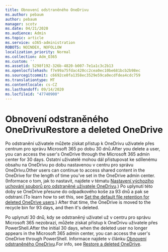 ```yaml
---
title: Obnovení odstraněného OneDrivu
ms.author: pebaum
author: pebaum
manager: scotv
ms.date: 04/21/2020
ms.audience: Admin
ms.topic: article
ms.service: o365-administration
ROBOTS: NOINDEX, NOFOLLOW
localization_priority: Normal
ms.collection: Adm_O365
ms.custom: ''
ms.assetid: 5298f192-326b-4820-b007-7e1a1c3c2b13
ms.openlocfilehash: f7e99a75fdac420cc2cea0ec10be681bcb2b98ec
ms.sourcegitcommit: c6692ce0fa1358ec3529e59ca0ecdfdea4cdc759
ms.translationtype: MT
ms.contentlocale: cs-CZ
ms.lasthandoff: 09/14/2020
ms.locfileid: "47740900"
---
```

# <a name="restore-a-deleted-onedrive"></a><span data-ttu-id="d37f3-102">Obnovení odstraněného OneDrivu</span><span class="sxs-lookup"><span data-stu-id="d37f3-102">Restore a deleted OneDrive</span></span>

<span data-ttu-id="d37f3-103">Po odstranění uživatele můžete získat přístup k OneDrivu uživatele přes centrum pro správu Microsoft 365 po dobu 30 dnů.</span><span class="sxs-lookup"><span data-stu-id="d37f3-103">After you delete a user, you can access the user's OneDrive through the Microsoft 365 admin center for 30 days.</span></span> <span data-ttu-id="d37f3-104">Ostatní uživatelé mohou dál přistupovat ke sdílenému obsahu na OneDrivu po dobu nastavenou v centru pro správu OneDrivu.</span><span class="sxs-lookup"><span data-stu-id="d37f3-104">Other users can continue to access shared content in the OneDrive for the length of time you've set in the OneDrive admin center.</span></span> <span data-ttu-id="d37f3-105">(Informace o tom, jak to nastavit, najdete v tématu [Nastavení výchozího uchování souborů pro odstraněné uživatele OneDrivu](https://go.microsoft.com/fwlink/?linkid=874267).) Po uplynutí této doby se OneDrive přesune do odpadkového koše za 93 dnů a pak se odstraní.</span><span class="sxs-lookup"><span data-stu-id="d37f3-105">(To learn how to set this, see [Set the default file retention for deleted OneDrive users](https://go.microsoft.com/fwlink/?linkid=874267).) After that time, the OneDrive is moved to the recycle bin for 93 days, and then it's deleted.</span></span>
  
<span data-ttu-id="d37f3-106">Po uplynutí 30 dnů, kdy se odstraněný uživatel už v centru pro správu Microsoft 365 nezobrazí, můžete získat přístup k OneDrivu uživatele přes PowerShell.</span><span class="sxs-lookup"><span data-stu-id="d37f3-106">After the initial 30 days, when the deleted user no longer appears in the Microsoft 365 admin center, you can access the user's OneDrive through PowerShell.</span></span> <span data-ttu-id="d37f3-107">Informace najdete v článku [Obnovení odstraněného OneDrivu](https://go.microsoft.com/fwlink/?linkid=874269).</span><span class="sxs-lookup"><span data-stu-id="d37f3-107">For info, see [Restore a deleted OneDrive](https://go.microsoft.com/fwlink/?linkid=874269).</span></span>
  

